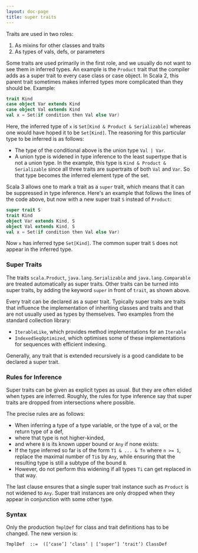 ```yaml
---
layout: doc-page
title: super traits
---
```


Traits are used in two roles:

 1. As mixins for other classes and traits
 2. As types of vals, defs, or parameters

Some traits are used primarily in the first role, and we usually do not want to see them in inferred types. An example is the `Product` trait that the compiler
adds as a super trait to every case class or case object. In Scala 2, this parent trait sometimes makes inferred types more complicated than they should be. Example:
```scala
trait Kind
case object Var extends Kind
case object Val extends Kind
val x = Set(if condition then Val else Var)
```
Here, the inferred type of `x` is `Set[Kind & Product & Serializable]` whereas one would have hoped it to be `Set[Kind]`. The reasoning for this particular type to be inferred is as follows:

 - The type of the conditional above is the union type `Val | Var`.
 - A union type is widened in type inference to the least supertype that is
   not a union type. In the example, this type is `Kind & Product & Serializable` since all three traits are supertraits of both `Val` and `Var`.
   So that type becomes the inferred element type of the set.

Scala 3 allows one to mark a trait as a `super` trait, which means that it can be suppressed in type inference. Here's an example that follows the lines of the
code above, but now with a new super trait `S` instead of `Product`:
```scala
super trait S
trait Kind
object Var extends Kind, S
object Val extends Kind, S
val x = Set(if condition then Val else Var)
```
Now `x` has inferred type `Set[Kind]`. The common super trait `S` does not
appear in the inferred type.

### Super Traits

The traits `scala.Product`, `java.lang.Serializable` and `java.lang.Comparable`
are treated automatically as super traits. Other traits can be turned into super traits, by adding the keyword `super` in front of `trait`, as shown above.

Every trait can be declared as a super trait. Typically super traits are traits that influence the implementation of inheriting classes and traits and that are not usually used as types by themselves. Two examples from the
standard collection library:

 - `IterableLike`, which provides method implementations for an `Iterable`
 - `IndexedSeqOptimized`, which optimises some of these implementations for
   sequences with efficient indexing.

Generally, any trait that is extended recursively is a good candidate to be
declared a super trait.

### Rules for Inference

Super traits can be given as explicit types as usual. But they are often elided when types are inferred. Roughly, the rules for type inference say that super traits are dropped from intersections where possible.

The precise rules are as follows:

 - When inferring a type of a type variable, or the type of a val, or the return type of a def,
 - where that type is not higher-kinded,
 - and where `B` is its known upper bound or `Any` if none exists:
 - If the type inferred so far is of the form `T1 & ... & Tn` where
   `n >= 1`, replace the maximal number of `Ti`s  by `Any`, while ensuring that
   the resulting type is still a subtype of the bound `B`.
 - However, do not perform this widening if all types `Ti` can get replaced in that way.

The last clause ensures that a single super trait instance such as `Product` is not widened to `Any`. Super trait instances are only dropped when they appear in conjunction with some other type.

### Syntax

Only the production `TmplDef` for class and trait definitions has to be changed.
The new version is:
```
TmplDef  ::=  ([‘case’] ‘class’ | [‘super’] ‘trait’) ClassDef
```
